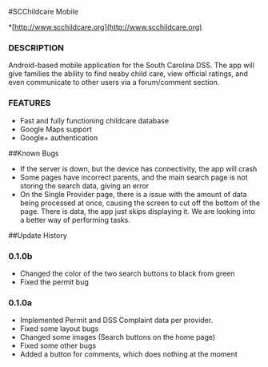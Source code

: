 #SCChildcare Mobile

*[http://www.scchildcare.org](http://www.scchildcare.org)


### DESCRIPTION

  Android-based mobile application for the South Carolina DSS. The app will give families the ability to find neaby child care,
view official ratings, and even communicate to other users via a forum/comment section. 


### FEATURES

* Fast and fully functioning childcare database
* Google Maps support
* Google+ authentication


##Known Bugs
  - If the server is down, but the device has connectivity, the app will crash
  - Some pages have incorrect parents, and the main search page is not storing the search data, giving an error
  - On the Single Provider page, there is a issue with the amount of data being processed at once, causing the screen to cut off the bottom of the page. There is data, the app just skips displaying it. We are looking into a better way of performing tasks. 
  


##Update History

### 0.1.0b
  - Changed the color of the two search buttons to black from green
  - Fixed the permit bug


### 0.1.0a
  - Implemented Permit and DSS Complaint data per provider. 
  - Fixed some layout bugs
  - Changed some images (Search buttons on the home page)
  - Fixed some other bugs
  - Added a button for comments, which does nothing at the moment

